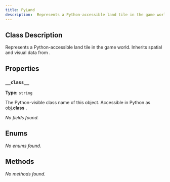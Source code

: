 ```yaml
---
title: PyLand
description:  Represents a Python-accessible land tile in the game world.   Inherits spatial and visual data from <see cref="PyGameObject"/> .  
---
```


## Class Description
 Represents a Python-accessible land tile in the game world.
 Inherits spatial and visual data from <see cref="PyGameObject"/> .


## Properties
### `__class__`

**Type:** `string`

 The Python-visible class name of this object.
 Accessible in Python as <c>obj.__class__</c> .



*No fields found.*

## Enums
*No enums found.*

## Methods
*No methods found.*
